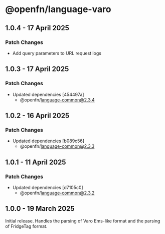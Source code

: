 # @openfn/language-varo

## 1.0.4 - 17 April 2025

### Patch Changes

* Add query parameters to URL request logs

## 1.0.3 - 17 April 2025

### Patch Changes

* Updated dependencies \[454497a]
  * @openfn/language-common@2.3.4

## 1.0.2 - 16 April 2025

### Patch Changes

* Updated dependencies \[b089c56]
  * @openfn/language-common@2.3.3

## 1.0.1 - 11 April 2025

### Patch Changes

* Updated dependencies \[d7105c0]
  * @openfn/language-common@2.3.2

## 1.0.0 - 19 March 2025

Initial release. Handles the parsing of Varo Ems-like format and the parsing of
FridgeTag format.
